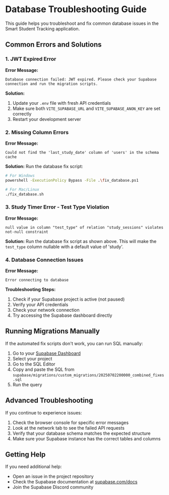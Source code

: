 # Database Troubleshooting Guide

This guide helps you troubleshoot and fix common database issues in the Smart Student Tracking application.

## Common Errors and Solutions

### 1. JWT Expired Error

**Error Message:**
```
Database connection failed: JWT expired. Please check your Supabase connection and run the migration scripts.
```

**Solution:**
1. Update your `.env` file with fresh API credentials
2. Make sure both `VITE_SUPABASE_URL` and `VITE_SUPABASE_ANON_KEY` are set correctly
3. Restart your development server

### 2. Missing Column Errors

**Error Message:**
```
Could not find the 'last_study_date' column of 'users' in the schema cache
```

**Solution:**
Run the database fix script:
```bash
# For Windows
powershell -ExecutionPolicy Bypass -File .\fix_database.ps1

# For Mac/Linux
./fix_database.sh
```

### 3. Study Timer Error - Test Type Violation

**Error Message:**
```
null value in column "test_type" of relation "study_sessions" violates not-null constraint
```

**Solution:**
Run the database fix script as shown above. This will make the `test_type` column nullable with a default value of 'study'.

### 4. Database Connection Issues

**Error Message:**
```
Error connecting to database
```

**Troubleshooting Steps:**
1. Check if your Supabase project is active (not paused)
2. Verify your API credentials
3. Check your network connection
4. Try accessing the Supabase dashboard directly

## Running Migrations Manually

If the automated fix scripts don't work, you can run SQL manually:

1. Go to your [Supabase Dashboard](https://app.supabase.com)
2. Select your project
3. Go to the SQL Editor
4. Copy and paste the SQL from `supabase/migrations/custom_migrations/20250702200000_combined_fixes.sql`
5. Run the query

## Advanced Troubleshooting

If you continue to experience issues:

1. Check the browser console for specific error messages
2. Look at the network tab to see the failed API requests
3. Verify that your database schema matches the expected structure
4. Make sure your Supabase instance has the correct tables and columns

## Getting Help

If you need additional help:
- Open an issue in the project repository
- Check the Supabase documentation at [supabase.com/docs](https://supabase.com/docs)
- Join the Supabase Discord community 
 